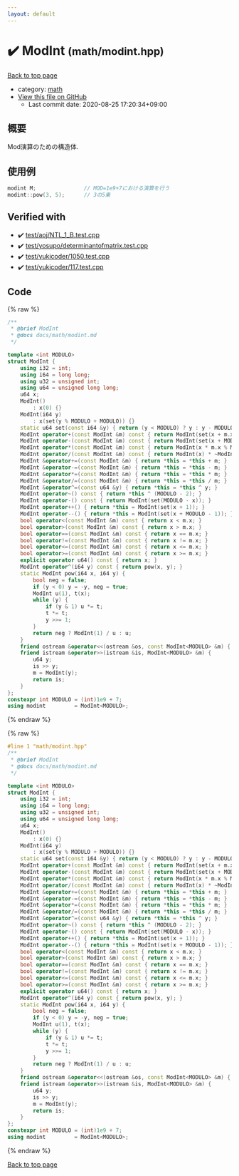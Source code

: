 ```yaml
---
layout: default
---
```


<!-- mathjax config similar to math.stackexchange -->
<script type="text/javascript" async
  src="https://cdnjs.cloudflare.com/ajax/libs/mathjax/2.7.5/MathJax.js?config=TeX-MML-AM_CHTML">
</script>
<script type="text/x-mathjax-config">
  MathJax.Hub.Config({
    TeX: { equationNumbers: { autoNumber: "AMS" }},
    tex2jax: {
      inlineMath: [ ['$','$'] ],
      processEscapes: true
    },
    "HTML-CSS": { matchFontHeight: false },
    displayAlign: "left",
    displayIndent: "2em"
  });
</script>

<script type="text/javascript" src="https://cdnjs.cloudflare.com/ajax/libs/jquery/3.4.1/jquery.min.js"></script>
<script src="https://cdn.jsdelivr.net/npm/jquery-balloon-js@1.1.2/jquery.balloon.min.js" integrity="sha256-ZEYs9VrgAeNuPvs15E39OsyOJaIkXEEt10fzxJ20+2I=" crossorigin="anonymous"></script>
<script type="text/javascript" src="../../assets/js/copy-button.js"></script>
<link rel="stylesheet" href="../../assets/css/copy-button.css" />


# :heavy_check_mark: ModInt <small>(math/modint.hpp)</small>

<a href="../../index.html">Back to top page</a>

* category: <a href="../../index.html#7e676e9e663beb40fd133f5ee24487c2">math</a>
* <a href="{{ site.github.repository_url }}/blob/master/math/modint.hpp">View this file on GitHub</a>
    - Last commit date: 2020-08-25 17:20:34+09:00




## 概要

Mod演算のための構造体.

## 使用例

```cpp
modint M;               // MOD=1e9+7における演算を行う
modint::pow(3, 5);      // 3の5乗
```


## Verified with

* :heavy_check_mark: <a href="../../verify/test/aoj/NTL_1_B.test.cpp.html">test/aoj/NTL_1_B.test.cpp</a>
* :heavy_check_mark: <a href="../../verify/test/yosupo/determinantofmatrix.test.cpp.html">test/yosupo/determinantofmatrix.test.cpp</a>
* :heavy_check_mark: <a href="../../verify/test/yukicoder/1050.test.cpp.html">test/yukicoder/1050.test.cpp</a>
* :heavy_check_mark: <a href="../../verify/test/yukicoder/117.test.cpp.html">test/yukicoder/117.test.cpp</a>


## Code

<a id="unbundled"></a>
{% raw %}
```cpp
/**
 * @brief ModInt
 * @docs docs/math/modint.md
 */

template <int MODULO>
struct ModInt {
    using i32 = int;
    using i64 = long long;
    using u32 = unsigned int;
    using u64 = unsigned long long;
    u64 x;
    ModInt()
        : x(0) {}
    ModInt(i64 y)
        : x(set(y % MODULO + MODULO)) {}
    static u64 set(const i64 &y) { return (y < MODULO) ? y : y - MODULO; }
    ModInt operator+(const ModInt &m) const { return ModInt(set(x + m.x)); }
    ModInt operator-(const ModInt &m) const { return ModInt(set(x + MODULO - m.x)); }
    ModInt operator*(const ModInt &m) const { return ModInt(x * m.x % MODULO); }
    ModInt operator/(const ModInt &m) const { return ModInt(x) * ~ModInt(m.x); }
    ModInt &operator+=(const ModInt &m) { return *this = *this + m; }
    ModInt &operator-=(const ModInt &m) { return *this = *this - m; }
    ModInt &operator*=(const ModInt &m) { return *this = *this * m; }
    ModInt &operator/=(const ModInt &m) { return *this = *this / m; }
    ModInt &operator^=(const u64 &y) { return *this = *this ^ y; }
    ModInt operator~() const { return *this ^ (MODULO - 2); }
    ModInt operator-() const { return ModInt(set(MODULO - x)); }
    ModInt operator++() { return *this = ModInt(set(x + 1)); }
    ModInt operator--() { return *this = ModInt(set(x + MODULO - 1)); }
    bool operator<(const ModInt &m) const { return x < m.x; }
    bool operator>(const ModInt &m) const { return x > m.x; }
    bool operator==(const ModInt &m) const { return x == m.x; }
    bool operator!=(const ModInt &m) const { return x != m.x; }
    bool operator<=(const ModInt &m) const { return x <= m.x; }
    bool operator>=(const ModInt &m) const { return x >= m.x; }
    explicit operator u64() const { return x; }
    ModInt operator^(i64 y) const { return pow(x, y); }
    static ModInt pow(i64 x, i64 y) {
        bool neg = false;
        if (y < 0) y = -y, neg = true;
        ModInt u(1), t(x);
        while (y) {
            if (y & 1) u *= t;
            t *= t;
            y >>= 1;
        }
        return neg ? ModInt(1) / u : u;
    }
    friend ostream &operator<<(ostream &os, const ModInt<MODULO> &m) { return os << m.x; }
    friend istream &operator>>(istream &is, ModInt<MODULO> &m) {
        u64 y;
        is >> y;
        m = ModInt(y);
        return is;
    }
};
constexpr int MODULO = (int)1e9 + 7;
using modint         = ModInt<MODULO>;

```
{% endraw %}

<a id="bundled"></a>
{% raw %}
```cpp
#line 1 "math/modint.hpp"
/**
 * @brief ModInt
 * @docs docs/math/modint.md
 */

template <int MODULO>
struct ModInt {
    using i32 = int;
    using i64 = long long;
    using u32 = unsigned int;
    using u64 = unsigned long long;
    u64 x;
    ModInt()
        : x(0) {}
    ModInt(i64 y)
        : x(set(y % MODULO + MODULO)) {}
    static u64 set(const i64 &y) { return (y < MODULO) ? y : y - MODULO; }
    ModInt operator+(const ModInt &m) const { return ModInt(set(x + m.x)); }
    ModInt operator-(const ModInt &m) const { return ModInt(set(x + MODULO - m.x)); }
    ModInt operator*(const ModInt &m) const { return ModInt(x * m.x % MODULO); }
    ModInt operator/(const ModInt &m) const { return ModInt(x) * ~ModInt(m.x); }
    ModInt &operator+=(const ModInt &m) { return *this = *this + m; }
    ModInt &operator-=(const ModInt &m) { return *this = *this - m; }
    ModInt &operator*=(const ModInt &m) { return *this = *this * m; }
    ModInt &operator/=(const ModInt &m) { return *this = *this / m; }
    ModInt &operator^=(const u64 &y) { return *this = *this ^ y; }
    ModInt operator~() const { return *this ^ (MODULO - 2); }
    ModInt operator-() const { return ModInt(set(MODULO - x)); }
    ModInt operator++() { return *this = ModInt(set(x + 1)); }
    ModInt operator--() { return *this = ModInt(set(x + MODULO - 1)); }
    bool operator<(const ModInt &m) const { return x < m.x; }
    bool operator>(const ModInt &m) const { return x > m.x; }
    bool operator==(const ModInt &m) const { return x == m.x; }
    bool operator!=(const ModInt &m) const { return x != m.x; }
    bool operator<=(const ModInt &m) const { return x <= m.x; }
    bool operator>=(const ModInt &m) const { return x >= m.x; }
    explicit operator u64() const { return x; }
    ModInt operator^(i64 y) const { return pow(x, y); }
    static ModInt pow(i64 x, i64 y) {
        bool neg = false;
        if (y < 0) y = -y, neg = true;
        ModInt u(1), t(x);
        while (y) {
            if (y & 1) u *= t;
            t *= t;
            y >>= 1;
        }
        return neg ? ModInt(1) / u : u;
    }
    friend ostream &operator<<(ostream &os, const ModInt<MODULO> &m) { return os << m.x; }
    friend istream &operator>>(istream &is, ModInt<MODULO> &m) {
        u64 y;
        is >> y;
        m = ModInt(y);
        return is;
    }
};
constexpr int MODULO = (int)1e9 + 7;
using modint         = ModInt<MODULO>;

```
{% endraw %}

<a href="../../index.html">Back to top page</a>

